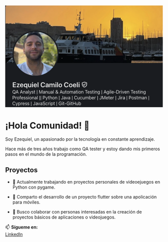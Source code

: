 ![LinkedinProfile](images/InProfile.png)

# ¡Hola Comunidad! 👋
Soy Ezequiel, un apasionado por la tecnología en constante aprendizaje. 

Hace más de tres años trabajo como QA tester y estoy dando mis primeros pasos en el mundo de la programación.


## Proyectos
- 🔭 Actualmente trabajando en proyectos personales de videoejuegos en Python con pygame.
  
- 🌱 Comparto el desarrollo de un proyecto flutter sobre una apolicación para móviles.
  
- 👀 Busco colaborar con personas interesadas en la creación de proyectos básicos de aplicaciones o videojuegos.


📫 **Sígueme en:**  
[LinkedIn]([https://linkedin.com/in/juanperez](https://www.linkedin.com/in/ezequiel-coeli-softwaretestingqa/)) 
